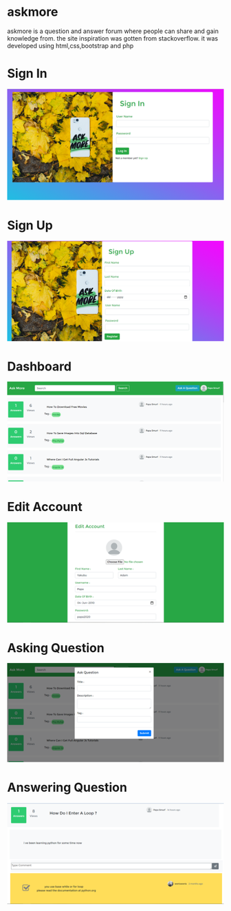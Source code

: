 # askmore
askmore is a question and answer forum where people can share and gain knowledge from. 
the site inspiration was gotten from stackoverflow. 
it was developed using html,css,bootstrap and php

# Sign In

![Sign-In](screenshots/signin.PNG)

# Sign Up

![Sign-up](screenshots/signup.PNG)

# Dashboard

![Dashboard](screenshots/dashboard.PNG)

# Edit Account

![edit account](screenshots/editaccount.PNG)

# Asking Question

![asking question](screenshots/askquestion.PNG)

# Answering Question

![viewing question](screenshots/viewquestion.PNG)
